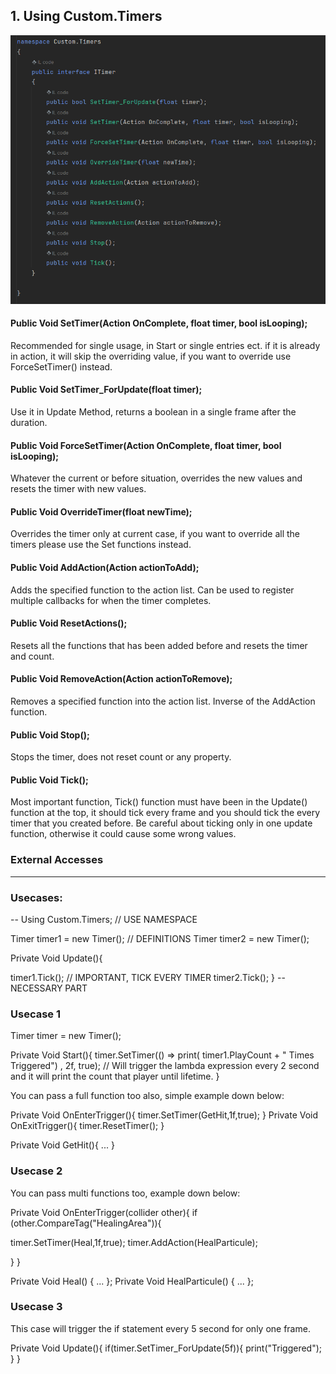 ## 1. Using Custom.Timers
![image alt](https://github.com/SefaSelim/CustomUnityNamespace/blob/481d6cb84cb2b83ffcc7effaa3e64b88791755d7/CustomNamespaces/Timers/Pictures/TimerInterface.png)


#### Public Void SetTimer(Action OnComplete, float timer, bool isLooping);
Recommended for single usage, in Start or single entries ect. if it is already in action, it will skip the overriding value, if you want to override use ForceSetTimer() instead.


#### Public Void SetTimer_ForUpdate(float timer);
Use it in Update Method, returns a boolean in a single frame after the duration.


#### Public Void ForceSetTimer(Action OnComplete, float timer, bool isLooping);
Whatever the current or before situation, overrides the new values and resets the timer with new values.


#### Public Void OverrideTimer(float newTime);
Overrides the timer only at current case, if you want to override all the timers please use the Set functions instead.


#### Public Void AddAction(Action actionToAdd);
Adds the specified function to the action list. Can be used to register multiple callbacks for when the timer completes.


#### Public Void ResetActions();
Resets all the functions that has been added before and resets the timer and count.


#### Public Void RemoveAction(Action actionToRemove);
Removes a specified function into the action list. Inverse of the AddAction function.


#### Public Void Stop();
Stops the timer, does not reset count or any property.


#### Public Void Tick();
Most important function, Tick() function must have been in the Update() function at the top, it should tick every frame and you should tick the every timer that you created before.
Be careful about ticking only in one update function, otherwise it could cause some wrong values.


### External Accesses

---


### Usecases:

--
Using Custom.Timers;                       // USE NAMESPACE

Timer timer1 = new Timer();                // DEFINITIONS
Timer timer2 = new Timer();

Private Void Update(){

timer1.Tick();                             // IMPORTANT, TICK EVERY TIMER
timer2.Tick();
}
-- NECESSARY PART


### Usecase 1

Timer timer = new Timer();

Private Void Start(){
timer.SetTimer(() => print( timer1.PlayCount + " Times Triggered") , 2f, true);  // Will trigger the lambda expression every 2 second and it will print the count that player until lifetime.
} 


You can pass a full function too also, simple example down below:

Private Void OnEnterTrigger(){
timer.SetTimer(GetHit,1f,true);
}
Private Void OnExitTrigger(){
timer.ResetTimer();
}

Private Void GetHit(){ ... }

### Usecase 2

You can pass multi functions too, example down below:

Private Void OnEnterTrigger(collider other){
if (other.CompareTag("HealingArea")){

timer.SetTimer(Heal,1f,true);
timer.AddAction(HealParticule);

} }

Private Void Heal() { ... };
Private Void HealParticule() { ... };

### Usecase 3

This case will trigger the if statement every 5 second for only one frame.

Private Void Update(){
if(timer.SetTimer_ForUpdate(5f)){
print("Triggered");
} }

